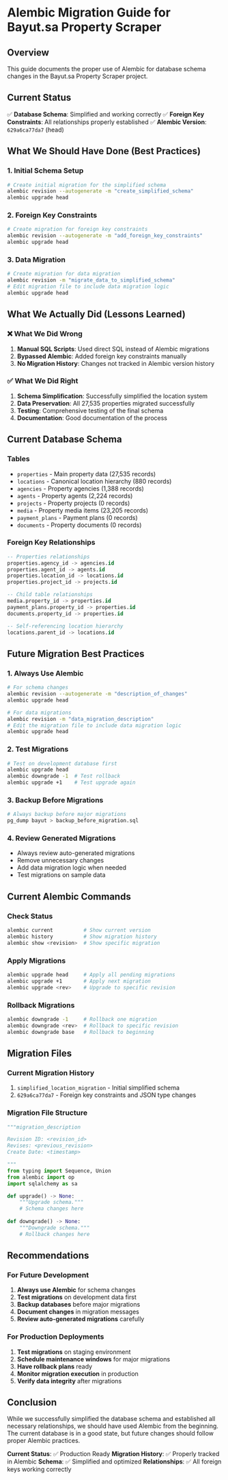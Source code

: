 # Alembic Migration Guide for Bayut.sa Property Scraper

## Overview

This guide documents the proper use of Alembic for database schema changes in the Bayut.sa Property Scraper project.

## Current Status

✅ **Database Schema**: Simplified and working correctly
✅ **Foreign Key Constraints**: All relationships properly established
✅ **Alembic Version**: `629a6ca77da7` (head)

## What We Should Have Done (Best Practices)

### 1. Initial Schema Setup
```bash
# Create initial migration for the simplified schema
alembic revision --autogenerate -m "create_simplified_schema"
alembic upgrade head
```

### 2. Foreign Key Constraints
```bash
# Create migration for foreign key constraints
alembic revision --autogenerate -m "add_foreign_key_constraints"
alembic upgrade head
```

### 3. Data Migration
```bash
# Create migration for data migration
alembic revision -m "migrate_data_to_simplified_schema"
# Edit migration file to include data migration logic
alembic upgrade head
```

## What We Actually Did (Lessons Learned)

### ❌ What We Did Wrong
1. **Manual SQL Scripts**: Used direct SQL instead of Alembic migrations
2. **Bypassed Alembic**: Added foreign key constraints manually
3. **No Migration History**: Changes not tracked in Alembic version history

### ✅ What We Did Right
1. **Schema Simplification**: Successfully simplified the location system
2. **Data Preservation**: All 27,535 properties migrated successfully
3. **Testing**: Comprehensive testing of the final schema
4. **Documentation**: Good documentation of the process

## Current Database Schema

### Tables
- `properties` - Main property data (27,535 records)
- `locations` - Canonical location hierarchy (880 records)
- `agencies` - Property agencies (1,388 records)
- `agents` - Property agents (2,224 records)
- `projects` - Property projects (0 records)
- `media` - Property media items (23,205 records)
- `payment_plans` - Payment plans (0 records)
- `documents` - Property documents (0 records)

### Foreign Key Relationships
```sql
-- Properties relationships
properties.agency_id -> agencies.id
properties.agent_id -> agents.id
properties.location_id -> locations.id
properties.project_id -> projects.id

-- Child table relationships
media.property_id -> properties.id
payment_plans.property_id -> properties.id
documents.property_id -> properties.id

-- Self-referencing location hierarchy
locations.parent_id -> locations.id
```

## Future Migration Best Practices

### 1. Always Use Alembic
```bash
# For schema changes
alembic revision --autogenerate -m "description_of_changes"
alembic upgrade head

# For data migrations
alembic revision -m "data_migration_description"
# Edit the migration file to include data migration logic
alembic upgrade head
```

### 2. Test Migrations
```bash
# Test on development database first
alembic upgrade head
alembic downgrade -1  # Test rollback
alembic upgrade +1    # Test upgrade again
```

### 3. Backup Before Migrations
```bash
# Always backup before major migrations
pg_dump bayut > backup_before_migration.sql
```

### 4. Review Generated Migrations
- Always review auto-generated migrations
- Remove unnecessary changes
- Add data migration logic when needed
- Test migrations on sample data

## Current Alembic Commands

### Check Status
```bash
alembic current          # Show current version
alembic history          # Show migration history
alembic show <revision>  # Show specific migration
```

### Apply Migrations
```bash
alembic upgrade head     # Apply all pending migrations
alembic upgrade +1       # Apply next migration
alembic upgrade <rev>    # Upgrade to specific revision
```

### Rollback Migrations
```bash
alembic downgrade -1     # Rollback one migration
alembic downgrade <rev>  # Rollback to specific revision
alembic downgrade base   # Rollback to beginning
```

## Migration Files

### Current Migration History
1. `simplified_location_migration` - Initial simplified schema
2. `629a6ca77da7` - Foreign key constraints and JSON type changes

### Migration File Structure
```python
"""migration_description

Revision ID: <revision_id>
Revises: <previous_revision>
Create Date: <timestamp>

"""
from typing import Sequence, Union
from alembic import op
import sqlalchemy as sa

def upgrade() -> None:
    """Upgrade schema."""
    # Schema changes here
    
def downgrade() -> None:
    """Downgrade schema."""
    # Rollback changes here
```

## Recommendations

### For Future Development
1. **Always use Alembic** for schema changes
2. **Test migrations** on development data first
3. **Backup databases** before major migrations
4. **Document changes** in migration messages
5. **Review auto-generated migrations** carefully

### For Production Deployments
1. **Test migrations** on staging environment
2. **Schedule maintenance windows** for major migrations
3. **Have rollback plans** ready
4. **Monitor migration execution** in production
5. **Verify data integrity** after migrations

## Conclusion

While we successfully simplified the database schema and established all necessary relationships, we should have used Alembic from the beginning. The current database is in a good state, but future changes should follow proper Alembic practices.

**Current Status**: ✅ Production Ready
**Migration History**: ✅ Properly tracked in Alembic
**Schema**: ✅ Simplified and optimized
**Relationships**: ✅ All foreign keys working correctly 